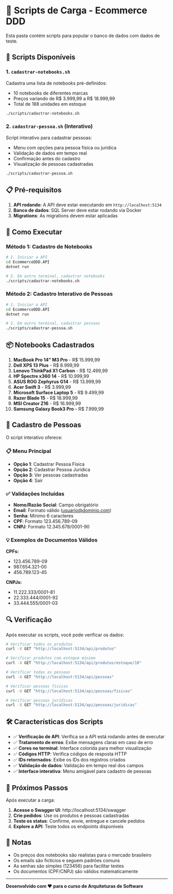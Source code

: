 # 📁 Scripts de Carga - Ecommerce DDD

Esta pasta contém scripts para popular o banco de dados com dados de teste.

## 🚀 Scripts Disponíveis

### 1. `cadastrar-notebooks.sh`
Cadastra uma lista de notebooks pré-definidos:
- 10 notebooks de diferentes marcas
- Preços variando de R$ 3.999,99 a R$ 18.999,99
- Total de 188 unidades em estoque

```bash
./scripts/cadastrar-notebooks.sh
```

### 2. `cadastrar-pessoa.sh` (Interativo)
Script interativo para cadastrar pessoas:
- Menu com opções para pessoa física ou jurídica
- Validação de dados em tempo real
- Confirmação antes do cadastro
- Visualização de pessoas cadastradas

```bash
./scripts/cadastrar-pessoa.sh
```

## 📋 Pré-requisitos

1. **API rodando**: A API deve estar executando em `http://localhost:5134`
2. **Banco de dados**: SQL Server deve estar rodando via Docker
3. **Migrations**: As migrations devem estar aplicadas

## 🔧 Como Executar

### Método 1: Cadastro de Notebooks
```bash
# 1. Iniciar a API
cd EcommerceDDD.API
dotnet run

# 2. Em outro terminal, cadastrar notebooks
./scripts/cadastrar-notebooks.sh
```

### Método 2: Cadastro Interativo de Pessoas
```bash
# 1. Iniciar a API
cd EcommerceDDD.API
dotnet run

# 2. Em outro terminal, cadastrar pessoas
./scripts/cadastrar-pessoa.sh
```

## 📦 Notebooks Cadastrados

1. **MacBook Pro 14" M3 Pro** - R$ 15.999,99
2. **Dell XPS 13 Plus** - R$ 8.999,99
3. **Lenovo ThinkPad X1 Carbon** - R$ 12.499,99
4. **HP Spectre x360 14** - R$ 10.999,99
5. **ASUS ROG Zephyrus G14** - R$ 13.999,99
6. **Acer Swift 3** - R$ 3.999,99
7. **Microsoft Surface Laptop 5** - R$ 9.499,99
8. **Razer Blade 15** - R$ 18.999,99
9. **MSI Creator Z16** - R$ 16.999,99
10. **Samsung Galaxy Book3 Pro** - R$ 7.999,99

## 👥 Cadastro de Pessoas

O script interativo oferece:

### 📋 Menu Principal
- **Opção 1**: Cadastrar Pessoa Física
- **Opção 2**: Cadastrar Pessoa Jurídica
- **Opção 3**: Ver pessoas cadastradas
- **Opção 4**: Sair

### ✅ Validações Incluídas
- **Nome/Razão Social**: Campo obrigatório
- **Email**: Formato válido (usuario@dominio.com)
- **Senha**: Mínimo 6 caracteres
- **CPF**: Formato 123.456.789-09
- **CNPJ**: Formato 12.345.678/0001-90

### 💡 Exemplos de Documentos Válidos
**CPFs:**
- 123.456.789-09
- 987.654.321-00
- 456.789.123-45

**CNPJs:**
- 11.222.333/0001-81
- 22.333.444/0001-92
- 33.444.555/0001-03

## 🔍 Verificação

Após executar os scripts, você pode verificar os dados:

```bash
# Verificar todos os produtos
curl -X GET "http://localhost:5134/api/produtos"

# Verificar produtos com estoque mínimo
curl -X GET "http://localhost:5134/api/produtos/estoque/10"

# Verificar todas as pessoas
curl -X GET "http://localhost:5134/api/pessoas"

# Verificar pessoas físicas
curl -X GET "http://localhost:5134/api/pessoas/fisicas"

# Verificar pessoas jurídicas
curl -X GET "http://localhost:5134/api/pessoas/juridicas"
```

## 🛠️ Características dos Scripts

- ✅ **Verificação de API**: Verifica se a API está rodando antes de executar
- ✅ **Tratamento de erros**: Exibe mensagens claras em caso de erro
- ✅ **Cores no terminal**: Interface colorida para melhor visualização
- ✅ **Códigos HTTP**: Verifica códigos de resposta HTTP
- ✅ **IDs retornados**: Exibe os IDs dos registros criados
- ✅ **Validação de dados**: Validação em tempo real dos campos
- ✅ **Interface interativa**: Menu amigável para cadastro de pessoas

## 🎯 Próximos Passos

Após executar a carga:

1. **Acesse o Swagger UI**: http://localhost:5134/swagger
2. **Crie pedidos**: Use os produtos e pessoas cadastradas
3. **Teste os status**: Confirme, envie, entregue e cancele pedidos
4. **Explore a API**: Teste todos os endpoints disponíveis

## 📝 Notas

- Os preços dos notebooks são realistas para o mercado brasileiro
- Os emails são fictícios e seguem padrões comuns
- As senhas são simples (123456) para facilitar testes
- Os documentos (CPF/CNPJ) são válidos matematicamente

---

**Desenvolvido com ❤️ para o curso de Arquiteturas de Software** 